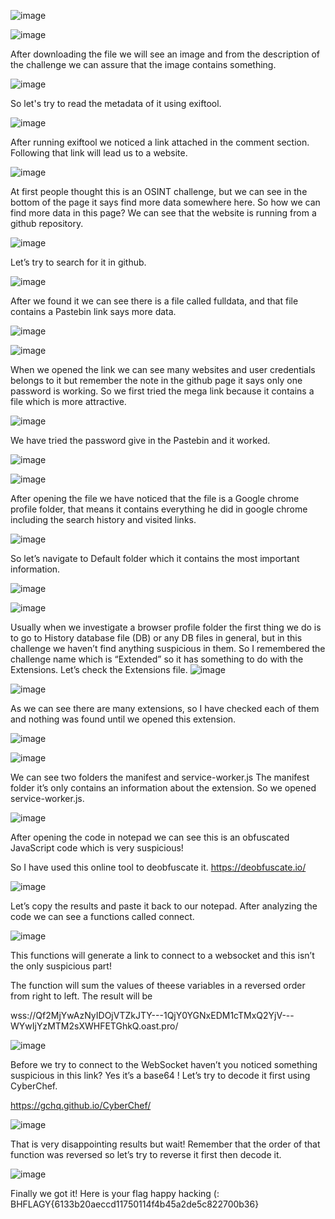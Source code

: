![image](https://github.com/AbdullahSGF/BHMEA23-Extended-Writeup/assets/131845686/70f79eb5-0537-4bab-ac0c-c9995c045a09)



![image](https://github.com/AbdullahSGF/BlackHatMEA-Qualifications-CTF/assets/131845686/b4f8b033-fd5d-4dd2-a929-ead0663ea4b6)

 
After downloading the file we will see an image and from the description of the challenge we can assure that the image contains something.


![image](https://github.com/AbdullahSGF/BlackHatMEA-Qualifications-CTF/assets/131845686/a9eebd13-8aa7-4d1d-bbb2-1c7c3a34fa51)

So let's try to read the metadata of it using exiftool.


![image](https://github.com/AbdullahSGF/BlackHatMEA-Qualifications-CTF/assets/131845686/5962233b-26ef-487a-ae57-70df799bd5b0)

 
After running exiftool we noticed a link attached in the comment section. 
Following that link will lead us to a website.


![image](https://github.com/AbdullahSGF/BlackHatMEA-Qualifications-CTF/assets/131845686/3a384196-4fe1-4ea6-9514-e101a33d49b9)


At first people thought this is an OSINT challenge, but we can see in the bottom of the page it says find more data somewhere here. So how we can find more data in this page? We can see that the website is running from a github repository.


![image](https://github.com/AbdullahSGF/BlackHatMEA-Qualifications-CTF/assets/131845686/12122fe8-1811-424e-88f3-881cf294f093)

Let’s try to search for it in github.


 ![image](https://github.com/AbdullahSGF/BlackHatMEA-Qualifications-CTF/assets/131845686/44c711e8-577e-4114-a0ce-e7435787647b)

 


 
After we found it we can see there is a file called fulldata, and that file contains a Pastebin link says more data.


 ![image](https://github.com/AbdullahSGF/BlackHatMEA-Qualifications-CTF/assets/131845686/5b6085ac-8600-452a-bedb-ea2d334ae1a5)

 
 ![image](https://github.com/AbdullahSGF/BlackHatMEA-Qualifications-CTF/assets/131845686/25c6f810-2c01-4763-bc20-a58a669592cd)


When we opened the link we can see many websites and user credentials belongs to it but remember the note in the github page it says only one password is working. So we first tried the mega link because it contains a file which is more attractive.


![image](https://github.com/AbdullahSGF/BlackHatMEA-Qualifications-CTF/assets/131845686/1ba0c990-1991-49f3-a49c-f5a5eaeffcf2)

 
We have tried the password give in the Pastebin and it worked.


 ![image](https://github.com/AbdullahSGF/BlackHatMEA-Qualifications-CTF/assets/131845686/d9e920fd-8c2a-426f-8a2d-acb1f71a45b5)

 
![image](https://github.com/AbdullahSGF/BlackHatMEA-Qualifications-CTF/assets/131845686/e6f2a4b0-f154-49db-8986-c6357e679ed8)


 
After opening the file we have noticed that the file is a Google chrome profile folder, that means it contains everything he did in google chrome including the search history and visited links.


![image](https://github.com/AbdullahSGF/BlackHatMEA-Qualifications-CTF/assets/131845686/dfbf9d07-fc26-4719-8f51-01b103c1dcba)


So let’s navigate to Default folder which it contains the most important information.


 ![image](https://github.com/AbdullahSGF/BlackHatMEA-Qualifications-CTF/assets/131845686/36a3b237-ae78-4568-815b-cbc35c8a3209)

 ![image](https://github.com/AbdullahSGF/BlackHatMEA-Qualifications-CTF/assets/131845686/cbff5031-5e69-4536-abad-a5ea0eb8c93a)
 

Usually when we investigate a browser profile folder the first thing we do is to go to History database file (DB) or any DB files in general, but in this challenge we haven’t find anything suspicious in them. So I remembered the challenge name which is “Extended” so it has something to do with the Extensions. Let’s check the Extensions file.
![image](https://github.com/AbdullahSGF/BlackHatMEA-Qualifications-CTF/assets/131845686/ca6cd454-8dad-4711-83e9-e10c7235f999)

![image](https://github.com/AbdullahSGF/BlackHatMEA-Qualifications-CTF/assets/131845686/9b54162b-6de0-4f3d-a1dd-e7bcf2776a1f)

 
 
As we can see there are many extensions, so I have checked each of them and nothing was found until we opened this extension.

![image](https://github.com/AbdullahSGF/BlackHatMEA-Qualifications-CTF/assets/131845686/9db366db-a91d-42d6-8045-883c1099fa14)

![image](https://github.com/AbdullahSGF/BlackHatMEA-Qualifications-CTF/assets/131845686/f6de1a7e-8ab7-43c9-b7d0-f84c1594e7c6)


 
We can see two folders the manifest and service-worker.js
The manifest folder it’s only contains an information about the extension. So we opened service-worker.js.

![image](https://github.com/AbdullahSGF/BlackHatMEA-Qualifications-CTF/assets/131845686/4c96f331-85f7-4cf8-b350-f4d08752dc6b)

 
After opening the code in notepad we can see this is an obfuscated JavaScript code which is very suspicious!

So I have used this online tool to deobfuscate it.
https://deobfuscate.io/

![image](https://github.com/AbdullahSGF/BlackHatMEA-Qualifications-CTF/assets/131845686/ba8a2c39-8b65-4a0b-a138-094d5c6ef95f)

 

Let’s copy the results and paste it back to our notepad.
After analyzing the code we can see a functions called connect.

![image](https://github.com/AbdullahSGF/BlackHatMEA-Qualifications-CTF/assets/131845686/6e41cd01-8b0b-48c4-ba85-1dfe3c3548ef)

 
This functions will generate a link to connect to a websocket and this isn’t the only suspicious part!

The function will sum the values of theese variables in a reversed order from right to left.
The result will be 

wss://Qf2MjYwAzNyIDOjVTZkJTY---1QjY0YGNxEDM1cTMxQ2YjV---WYwIjYzMTM2sXWHFETGhkQ.oast.pro/


![image](https://github.com/AbdullahSGF/BlackHatMEA-Qualifications-CTF/assets/131845686/86599546-bd2c-4bc2-9cf6-89d307aa84f6)


Before we try to connect to the WebSocket haven’t you noticed something suspicious in this link? Yes it’s a base64 ! Let’s try to decode it first using CyberChef.

https://gchq.github.io/CyberChef/


 ![image](https://github.com/AbdullahSGF/BlackHatMEA-Qualifications-CTF/assets/131845686/5aff97f4-4d5c-4e70-b9a3-340800518708)


That is very disappointing results but wait! Remember that the order of that function was reversed so let’s try to reverse it first then decode it.


![image](https://github.com/AbdullahSGF/BlackHatMEA-Qualifications-CTF/assets/131845686/9705c6ce-42d9-4d65-8181-fd186cdcae1f)

 

Finally we got it! Here is your flag happy hacking (:
BHFLAGY{6133b20aeccd11750114f4b45a2de5c822700b36}


